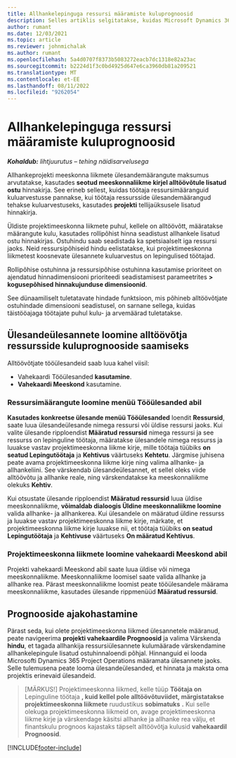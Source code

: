 ```yaml
---
title: Allhankelepinguga ressursi määramiste kuluprognoosid
description: Selles artiklis selgitatakse, kuidas Microsoft Dynamics 365 Project Operations arvutab allhanke ressursimäärangute kuluprognoosi.
author: rumant
ms.date: 12/03/2021
ms.topic: article
ms.reviewer: johnmichalak
ms.author: rumant
ms.openlocfilehash: 5a4d0707f8373b5083272eacb7dc1318e82a23ac
ms.sourcegitcommit: b2224d1f3c0bd4925d647e6ca3960db81a209521
ms.translationtype: MT
ms.contentlocale: et-EE
ms.lasthandoff: 08/11/2022
ms.locfileid: "9262054"
---
```

# <a name="cost-estimation-of-subcontracted-resource-assignments"></a>Allhankelepinguga ressursi määramiste kuluprognoosid

_**Kohaldub:** lihtjuurutus – tehing näidisarvelusega_

Allhankeprojekti meeskonna liikmete ülesandemäärangute maksumus arvutatakse, kasutades **seotud meeskonnaliikme kirjel alltöövõtule lisatud ostu** hinnakirja. See erineb sellest, kuidas töötaja ressursimääranguid kuluarvestusse pannakse, kui töötaja ressursside ülesandemäärangud tehakse kuluarvestuseks, kasutades **projekti** tellijaüksusele lisatud hinnakirja. 

Üldiste projektimeeskonna liikmete puhul, kellele on alltöövõtt, määratakse määrangute kulu, kasutades rollipõhist hinna seadistust allhankele lisatud ostu hinnakirjas. Ostuhindu saab seadistada ka spetsiaalselt iga ressursi jaoks. Neid ressursipõhiseid hindu eelistatakse, kui projektimeeskonna liikmetest koosnevate ülesannete kuluarvestus on lepingulised töötajad. 

Rollipõhise ostuhinna ja ressursipõhise ostuhinna kasutamise prioriteet on ajendatud hinnadimensiooni prioriteedi seadistamisest parameetrites **> kogusepõhised hinnakujunduse dimensioonid**.

See dünaamiliselt tuletatavate hindade funktsioon, mis põhineb alltöövõtjate ostuhindade dimensiooni seadistusel, on sarnane sellega, kuidas täistööajaga töötajate puhul kulu- ja arvemäärad tuletatakse. 

## <a name="creating-task-assignments-for-getting-cost-estimates-of-subcontractor-resources"></a>Ülesandeülesannete loomine alltöövõtja ressursside kuluprognooside saamiseks

Alltöövõtjate tööülesandeid saab luua kahel viisil: 
- Vahekaardi Tööülesanded **kasutamine**.
- **Vahekaardi Meeskond** kasutamine.

### <a name="creating-resources-assignments-using-the-tasks-tab"></a>Ressursimäärangute loomine menüü Tööülesanded abil
**Kasutades konkreetse ülesande menüü Tööülesanded** loendit **Ressursid**, saate luua ülesandeülesande nimega ressursi või üldise ressursi jaoks. Kui valite ülesande ripploendist **Määratud ressursid** nimega ressursi ja see ressurss on lepinguline töötaja, määratakse ülesandele nimega ressurss ja luuakse vastav projektimeeskonna liikme kirje, mille töötaja tüübiks **on seatud Lepingutöötaja** ja **Kehtivus** väärtuseks **Kehtetu**. Järgmise juhisena peate avama projektimeeskonna liikme kirje ning valima allhanke- ja allhankeliini. See värskendab ülesandeülesannet, et sellel oleks viide alltöövõtu ja allhanke reale, ning värskendatakse ka meeskonnaliikme olekuks **Kehtiv**.

Kui otsustate ülesande ripploendist **Määratud ressursid** luua üldise meeskonnaliikme, **võimaldab dialoogis Üldine meeskonnaliikme loomine** valida allhanke- ja allhankerea. Kui ülesandele on määratud üldine ressurss ja luuakse vastav projektimeeskonna liikme kirje, märkate, et projektimeeskonna liikme kirje luuakse nii, et töötaja tüübiks **on seatud Lepingutöötaja** ja **Kehtivuse** väärtuseks **On määratud Kehtivus**.

### <a name="creating-project-team-members-using-the-team-tab"></a>Projektimeeskonna liikmete loomine vahekaardi Meeskond abil
Projekti vahekaardi Meeskond abil saate luua üldise või nimega meeskonnaliikme. Meeskonnaliikme loomisel saate valida allhanke ja allhanke rea. Pärast meeskonnaliikme loomist peate tööülesandele määrama meeskonnaliikme, kasutades ülesande rippmenüüd **Määratud ressursid**. 

## <a name="updating-estimates"></a>Prognooside ajakohastamine
Pärast seda, kui olete projektimeeskonna liikmed ülesannetele määranud, peate navigeerima **projekti vahekaardile Prognoosid** ja valima Värskenda **hindu**, et tagada allhankija ressursiülesannete kulumäärade värskendamine allhankelepingule lisatud ostuhinnaloendi põhjal. Hinnanguid ei looda Microsofti Dynamics 365 Project Operations määramata ülesannete jaoks. Selle tulemusena peate looma ülesandeülesanded, et hinnata ja maksta oma projektis erinevaid ülesandeid. 

> [MÄRKUS!] Projektimeeskonna liikmed, kelle tüüp **Töötaja on** Lepinguline töötaja **, kuid kellel pole alltöövõtuviidet, märgistatakse projektimeeskonna liikmete** ruudustikus **sobimatuks** **.** Kui selle olekuga projektimeeskonna liikmeid on, avage projektimeeskonna liikme kirje ja värskendage käsitsi allhanke ja allhanke rea välju, et finantskulu prognoos kajastaks täpselt alltöövõtja kulusid **vahekaardil Prognoosid**. 


[!INCLUDE[footer-include](../../includes/footer-banner.md)]
